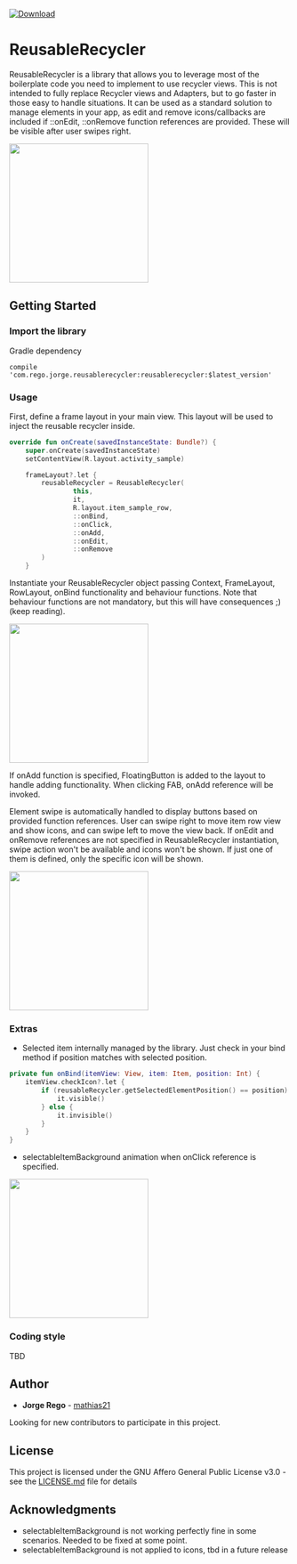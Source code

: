 [ ![Download](https://api.bintray.com/packages/mathias/maven/reusableRecycler/images/download.svg) ](https://bintray.com/mathias/maven/reusableRecycler/_latestVersion)

# ReusableRecycler

ReusableRecycler is a library that allows you to leverage most of the boilerplate code you need to implement to use recycler views. This is not intended to fully replace Recycler views and Adapters, but to go faster in those easy to handle situations.
It can be used as a standard solution to manage elements in your app, as edit and remove icons/callbacks are included if ::onEdit, ::onRemove function references are provided. These will be visible after user swipes right.

<img src="screenshots/video.gif" width="250">

## Getting Started

### Import the library

Gradle dependency

```
compile 'com.rego.jorge.reusablerecycler:reusablerecycler:$latest_version'
```

### Usage
First, define a frame layout in your main view. This layout will be used to inject the reusable recycler inside.

```kotlin
override fun onCreate(savedInstanceState: Bundle?) {
    super.onCreate(savedInstanceState)
    setContentView(R.layout.activity_sample)

    frameLayout?.let {
        reusableRecycler = ReusableRecycler(
                this,
                it,
                R.layout.item_sample_row,
                ::onBind,
                ::onClick,
                ::onAdd,
                ::onEdit,
                ::onRemove
        )
    }
```

Instantiate your ReusableRecycler object passing Context, FrameLayout, RowLayout, onBind functionality and behaviour functions. Note that behaviour functions are not mandatory, but this will have consequences ;) (keep reading).

<img src="screenshots/sc4.png" width="250">

If onAdd function is specified, FloatingButton is added to the layout to handle adding functionality. When clicking FAB, onAdd reference will be invoked.

Element swipe is automatically handled to display buttons based on provided function references. User can swipe right to move item row view and show icons, and can swipe left to move the view back. If onEdit and onRemove references are not specified in ReusableRecycler instantiation, swipe action won't be available and icons won't be shown. If just one of them is defined, only the specific icon will be shown.

<img src="screenshots/sc3.png" width="250">

### Extras

* Selected item internally managed by the library. Just check in your bind method if position matches with selected position.
```kotlin
private fun onBind(itemView: View, item: Item, position: Int) {
    itemView.checkIcon?.let {
        if (reusableRecycler.getSelectedElementPosition() == position) {
            it.visible()
        } else {
            it.invisible()
        }
    }
}
```
* selectableItemBackground animation when onClick reference is specified.

<img src="screenshots/sc5.png" width="250">

### Coding style
TBD

## Author

* **Jorge Rego** - [mathias21](https://github.com/mathias21)

Looking for new contributors to participate in this project.

## License

This project is licensed under the GNU Affero General Public License v3.0 - see the [LICENSE.md](LICENSE.md) file for details

## Acknowledgments

* selectableItemBackground is not working perfectly fine in some scenarios. Needed to be fixed at some point.  
* selectableItemBackground is not applied to icons, tbd in a future release
